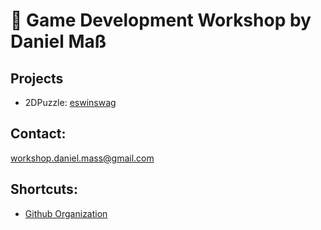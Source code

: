 # 🧊 Game Development Workshop by Daniel Maß

## Projects
- 2DPuzzle: [eswinswag](../eswinswag/README.md)


## Contact:
[workshop.daniel.mass@gmail.com](mailto:workshop.daniel.mass@gmail.com)

## Shortcuts:
- [Github Organization](https://github.com/UnityWorkshop)
